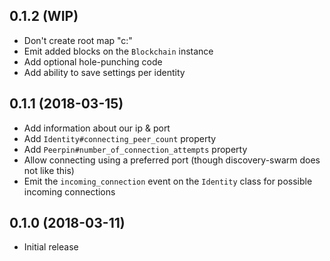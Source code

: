 ## 0.1.2 (WIP)

* Don't create root map "c:\"
* Emit added blocks on the `Blockchain` instance
* Add optional hole-punching code
* Add ability to save settings per identity

## 0.1.1 (2018-03-15)

* Add information about our ip & port
* Add `Identity#connecting_peer_count` property
* Add `Peerpin#number_of_connection_attempts` property
* Allow connecting using a preferred port (though discovery-swarm does not like this)
* Emit the `incoming_connection` event on the `Identity` class for possible incoming connections

## 0.1.0 (2018-03-11)

* Initial release